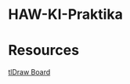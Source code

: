 # HAW-KI-Praktika

# Resources

[tlDraw Board]([https://www.tldraw.com/r/H4JOM1qUFyh1qt2EImR-q?d=v0.-17.1490.1431.page](https://www.tldraw.com/ro/SXZwtPnuFS57252trK9a8?d=v-35.-17.1559.1431.page))

